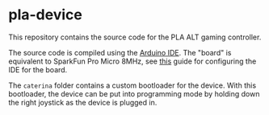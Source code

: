 # pla-device

This repository contains the source code for the PLA ALT gaming controller.

The source code is compiled using the [Arduino IDE](https://www.arduino.cc/en/software). The "board" is equivalent to SparkFun Pro Micro 8MHz, see [this](https://learn.sparkfun.com/tutorials/pro-micro--fio-v3-hookup-guide/) guide for configuring the IDE for the board.

The `caterina` folder contains a custom bootloader for the device. With this bootloader, the device can be put into programming mode by holding down the right joystick as the device is plugged in.

